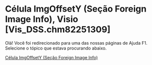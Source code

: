 
# Célula ImgOffsetY (Seção Foreign Image Info), Visio [Vis_DSS.chm82251309]

Olá! Você foi redirecionado para uma das nossas páginas de Ajuda F1. Selecione o tópico que estava procurando abaixo.

[Célula ImgOffsetY (Seção Foreign Image Info)](http://msdn.microsoft.com/library/3b2991aa-4722-fe3b-39c5-02d38c4c7efc%28Office.15%29.aspx)
